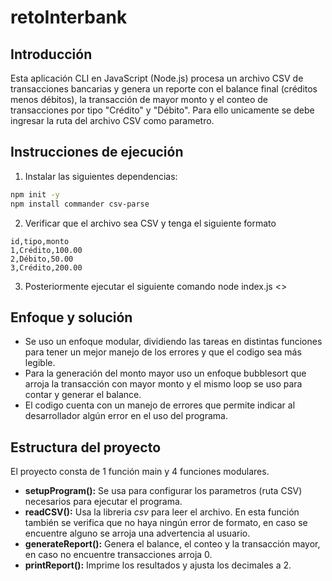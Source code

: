 # retoInterbank
## Introducción
Esta aplicación CLI en JavaScript (Node.js) procesa un archivo CSV de transacciones bancarias y genera un reporte con el balance final (créditos menos débitos), la transacción de mayor monto y el conteo de transacciones por tipo "Crédito" y "Débito". Para ello unicamente se debe ingresar la ruta del archivo CSV como parametro.

## Instrucciones de ejecución
1. Instalar las siguientes dependencias:

``` bash
npm init -y
npm install commander csv-parse
```

2. Verificar que el archivo sea CSV y tenga el siguiente formato

``` csv
id,tipo,monto
1,Crédito,100.00
2,Débito,50.00
3,Crédito,200.00
```

3. Posteriormente ejecutar el siguiente comando node index.js <<Ruta del archivo csv>>

## Enfoque y solución
* Se uso un enfoque modular, dividiendo las tareas en distintas funciones para tener un mejor manejo de los errores y que el codigo sea más legible.
* Para la generación del monto mayor uso un enfoque bubblesort que arroja la transacción con mayor monto y el mismo loop se uso para contar y generar el balance.
* El codigo cuenta con un manejo de errores que permite indicar al desarrollador algún error en el uso del programa.

## Estructura del proyecto
El proyecto consta de 1 función main y 4 funciones modulares.

* **setupProgram():** Se usa para configurar los parametros (ruta CSV) necesarios para ejecutar el programa.
* **readCSV():** Usa la libreria *csv* para leer el archivo. En esta función también se verifica que no haya ningún error de formato, en caso se encuentre alguno se arroja una advertencia al usuario.
* **generateReport():** Genera el balance, el conteo y la transacción mayor, en caso no encuentre transacciones arroja 0.
* **printReport():** Imprime los resultados y ajusta los decimales a 2.